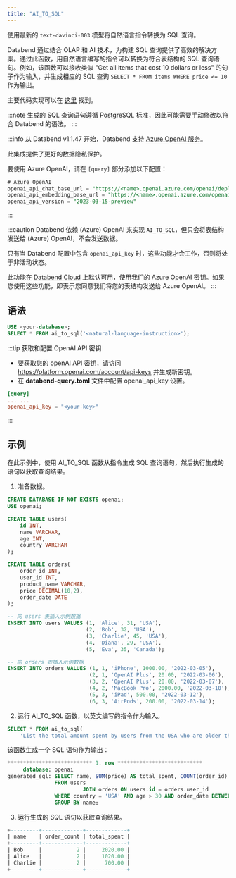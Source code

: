```yaml
---
title: "AI_TO_SQL"
---
```


使用最新的 `text-davinci-003` 模型将自然语言指令转换为 SQL 查询。

Databend 通过结合 OLAP 和 AI 技术，为构建 SQL 查询提供了高效的解决方案。通过此函数，用自然语言编写的指令可以转换为符合表结构的 SQL 查询语句。例如，该函数可以接收类似 "Get all items that cost 10 dollars or less" 的句子作为输入，并生成相应的 SQL 查询 `SELECT * FROM items WHERE price <= 10` 作为输出。

主要代码实现可以在 [这里](https://github.com/databendlabs/databend/blob/1e93c5b562bd159ecb0f336bb88fd1b7f9dc4a62/src/query/service/src/table_functions/openai/ai_to_sql.rs) 找到。

:::note
生成的 SQL 查询语句遵循 PostgreSQL 标准，因此可能需要手动修改以符合 Databend 的语法。
:::

:::info
从 Databend v1.1.47 开始，Databend 支持 [Azure OpenAI 服务](https://azure.microsoft.com/en-au/products/cognitive-services/openai-service)。

此集成提供了更好的数据隐私保护。

要使用 Azure OpenAI，请在 `[query]` 部分添加以下配置：

```sql
# Azure OpenAI
openai_api_chat_base_url = "https://<name>.openai.azure.com/openai/deployments/<name>/"
openai_api_embedding_base_url = "https://<name>.openai.azure.com/openai/deployments/<name>/"
openai_api_version = "2023-03-15-preview"
```

:::

:::caution
Databend 依赖 (Azure) OpenAI 来实现 `AI_TO_SQL`，但只会将表结构发送给 (Azure) OpenAI，不会发送数据。

只有当 Databend 配置中包含 `openai_api_key` 时，这些功能才会工作，否则将处于非活动状态。

此功能在 [Databend Cloud](https://databend.com) 上默认可用，使用我们的 Azure OpenAI 密钥。如果您使用这些功能，即表示您同意我们将您的表结构发送给 Azure OpenAI。
:::

## 语法

```sql
USE <your-database>;
SELECT * FROM ai_to_sql('<natural-language-instruction>');
```

:::tip 获取和配置 OpenAI API 密钥

- 要获取您的 openAI API 密钥，请访问 https://platform.openai.com/account/api-keys 并生成新密钥。
- 在 **databend-query.toml** 文件中配置 openai_api_key 设置。

```toml
[query]
... ...
openai_api_key = "<your-key>"
```

:::

## 示例

在此示例中，使用 AI_TO_SQL 函数从指令生成 SQL 查询语句，然后执行生成的语句以获取查询结果。

1. 准备数据。

```sql
CREATE DATABASE IF NOT EXISTS openai;
USE openai;

CREATE TABLE users(
    id INT,
    name VARCHAR,
    age INT,
    country VARCHAR
);

CREATE TABLE orders(
    order_id INT,
    user_id INT,
    product_name VARCHAR,
    price DECIMAL(10,2),
    order_date DATE
);

-- 向 users 表插入示例数据
INSERT INTO users VALUES (1, 'Alice', 31, 'USA'),
                         (2, 'Bob', 32, 'USA'),
                         (3, 'Charlie', 45, 'USA'),
                         (4, 'Diana', 29, 'USA'),
                         (5, 'Eva', 35, 'Canada');

-- 向 orders 表插入示例数据
INSERT INTO orders VALUES (1, 1, 'iPhone', 1000.00, '2022-03-05'),
                          (2, 1, 'OpenAI Plus', 20.00, '2022-03-06'),
                          (3, 2, 'OpenAI Plus', 20.00, '2022-03-07'),
                          (4, 2, 'MacBook Pro', 2000.00, '2022-03-10'),
                          (5, 3, 'iPad', 500.00, '2022-03-12'),
                          (6, 3, 'AirPods', 200.00, '2022-03-14');
```

2. 运行 AI_TO_SQL 函数，以英文编写的指令作为输入。

```sql
SELECT * FROM ai_to_sql(
    'List the total amount spent by users from the USA who are older than 30 years, grouped by their names, along with the number of orders they made in 2022');
```

该函数生成一个 SQL 语句作为输出：

```sql
*************************** 1. row ***************************
     database: openai
generated_sql: SELECT name, SUM(price) AS total_spent, COUNT(order_id) AS total_orders
               FROM users
                        JOIN orders ON users.id = orders.user_id
               WHERE country = 'USA' AND age > 30 AND order_date BETWEEN '2022-01-01' AND '2022-12-31'
               GROUP BY name;
```

3. 运行生成的 SQL 语句以获取查询结果。

```sql
+---------+-------------+-------------+
| name    | order_count | total_spent |
+---------+-------------+-------------+
| Bob     |           2 |     2020.00 |
| Alice   |           2 |     1020.00 |
| Charlie |           2 |      700.00 |
+---------+-------------+-------------+
```
